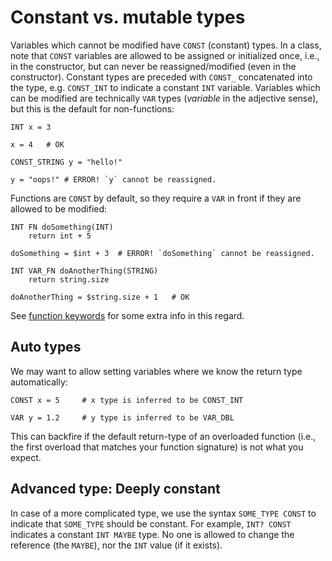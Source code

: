 # Constant vs. mutable types

Variables which cannot be modified have `CONST` (constant) types.
In a class, note that `CONST` variables are allowed to be assigned
or initialized once, i.e., in the constructor, but can never be
reassigned/modified (even in the constructor).  Constant types
are preceded with `CONST_` concatenated into the type, e.g.
`CONST_INT` to indicate a constant `INT` variable.  Variables which
can be modified are technically `VAR` types (*variable* in the
adjective sense), but this is the default for non-functions:

```
INT x = 3

x = 4   # OK

CONST_STRING y = "hello!"

y = "oops!" # ERROR! `y` cannot be reassigned.
```

Functions are `CONST` by default, so they require a `VAR` in front
if they are allowed to be modified:

```
INT FN doSomething(INT)
    return int + 5

doSomething = $int + 3  # ERROR! `doSomething` cannot be reassigned.

INT VAR_FN doAnotherThing(STRING)
    return string.size

doAnotherThing = $string.size + 1   # OK
```

See [function keywords](./function_keywords.md) for some extra info
in this regard.


## Auto types

We may want to allow setting variables where we know the return type
automatically:

```
CONST x = 5     # x type is inferred to be CONST_INT

VAR y = 1.2     # y type is inferred to be VAR_DBL
```

This can backfire if the default return-type of an overloaded function
(i.e., the first overload that matches your function signature) is
not what you expect.

## Advanced type: Deeply constant

In case of a more complicated type, we use the syntax `SOME_TYPE CONST`
to indicate that `SOME_TYPE` should be constant.  For example,
`INT? CONST` indicates a constant `INT MAYBE` type.  No one is allowed
to change the reference (the `MAYBE`), nor the `INT` value (if it exists).
